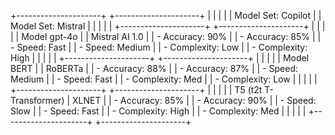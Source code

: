 +---------------------+       +---------------------+
|                     |       |                     |
|  Model Set: Copilot |       |  Model Set: Mistral |
|                     |       |                     |
+---------------------+       +---------------------+
|                     |       |                     |
|  Model gpt-4o       |       |  Mistral AI 1.0     |
|  - Accuracy: 90%    |       |  - Accuracy: 85%    |
|  - Speed: Fast      |       |  - Speed: Medium    |
|  - Complexity: Low  |       |  - Complexity: High |
|                     |       |                     |
+---------------------+       +---------------------+
|                     |       |                     |
|  Model BERT         |       |  RoBERTa            |
|  - Accuracy: 88%    |       |  - Accuracy: 87%    |
|  - Speed: Medium    |       |  - Speed: Fast      |
|  - Complexity: Med  |       |  - Complexity: Low  |
|                     |       |                     |
+---------------------+       +---------------------+
|                     |       |                     |
| T5 (t2t T-Transformer)      |  XLNET              |
|  - Accuracy: 85%    |       |  - Accuracy: 90%    |
|  - Speed: Slow      |       |  - Speed: Fast      |
|  - Complexity: High |       |  - Complexity: Med  |
|                     |       |                     |
+---------------------+       +---------------------+
